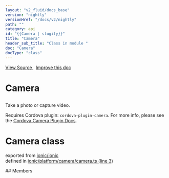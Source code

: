 ```yaml
---
layout: "v2_fluid/docs_base"
version: "nightly"
versionHref: "/docs/v2/nightly"
path: ""
category: api
id: "{{Camera | slugify}}"
title: "Camera"
header_sub_title: "Class in module "
doc: "Camera"
docType: "class"
---
```



<div class="improve-docs">
  <a href='http://github.com/driftyco/ionic2/tree/master/ionic/platform/camera/camera.ts#L2'>
    View Source
  </a>
  &nbsp;
  <a href='http://github.com/driftyco/ionic2/edit/master/ionic/platform/camera/camera.ts#L2'>
    Improve this doc
  </a>
</div>




<h1 class="api-title">

  Camera



</h1>





<p>Take a photo or capture video.</p>
<p>Requires Cordova plugin: <code>cordova-plugin-camera</code>. For more info, please see the <a href="https://github.com/apache/cordova-plugin-camera">Cordova Camera Plugin Docs</a>.</p>


<h1 class="class export">Camera <span class="type">class</span></h1>
<p class="module">exported from <a href='undefined'>ionic/ionic</a><br/>
defined in <a href="https://github.com/driftyco/ionic2/tree/master/ionic/platform/camera/camera.ts#L3-L86">ionic/platform/camera/camera.ts (line 3)</a>
</p>
## Members

